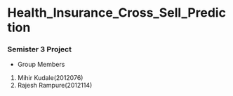 # Health_Insurance_Cross_Sell_Prediction

### Semister 3 Project
- Group Members
 1. Mihir Kudale(2012076)
 2. Rajesh Rampure(2012114)
